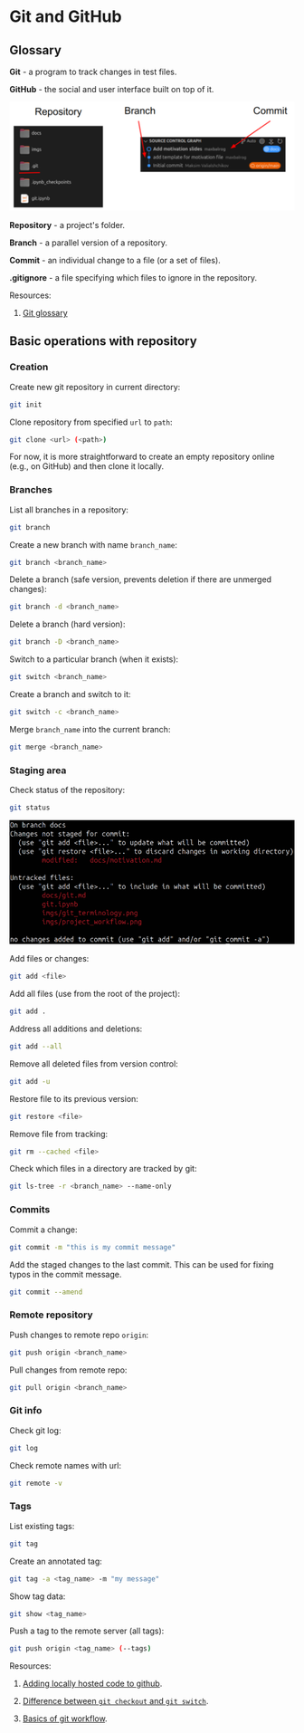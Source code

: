 # Git and GitHub

## Glossary

**Git** - a program to track changes in test files.

**GitHub** - the social and user interface built on top of it.

![Image](../imgs/git_terminology.png)

**Repository** - a project's folder.

**Branch** - a parallel version of a repository.

**Commit** - an individual change to a file (or a set of files).

**.gitignore** - a file specifying which files to ignore in the repository.

Resources:

1. [Git glossary](https://docs.github.com/en/get-started/learning-about-github/github-glossary#git)

## Basic operations with repository

### Creation

Create new git repository in current directory:

```bash
git init
```

Clone repository from specified `url` to `path`:

```bash
git clone <url> (<path>)
```

For now, it is more straightforward to create an empty repository online (e.g., on GitHub) and then clone it locally.

### Branches

List all branches in a repository:

```bash
git branch
```

Create a new branch with name `branch_name`:

```bash
git branch <branch_name>
```

Delete a branch (safe version, prevents deletion if there are unmerged changes):

```bash
git branch -d <branch_name>
```

Delete a branch (hard version):

```bash
git branch -D <branch_name>
```

Switch to a particular branch (when it exists):

```bash
git switch <branch_name>
```

Create a branch and switch to it:

```bash
git switch -c <branch_name>
```

Merge `branch_name` into the current branch:

```bash
git merge <branch_name>
```

### Staging area

Check status of the repository:

```bash
git status
```

![Image](../imgs/staging_area.png)

Add files or changes:

```bash
git add <file>
```

Add all files (use from the root of the project):

```bash
git add .
```

Address all additions and deletions:

```bash
git add --all
```

Remove all deleted files from version control:

```bash
git add -u
```

Restore file to its previous version:

```bash
git restore <file>
```

Remove file from tracking:

```bash
git rm --cached <file>
```

Check which files in a directory are tracked by git:

```bash
git ls-tree -r <branch_name> --name-only
```

### Commits

Commit a change:

```bash
git commit -m "this is my commit message"
```

Add the staged changes to the last commit. This can be used for fixing typos in the commit message.

```bash
git commit --amend
```

### Remote repository

Push changes to remote repo `origin`:

```bash
git push origin <branch_name>
```

Pull changes from remote repo:

```bash
git pull origin <branch_name>
```

### Git info

Check git log:

```bash
git log
```

Check remote names with url:

```bash
git remote -v
```

### Tags

List existing tags:

```bash
git tag
```

Create an annotated tag:

```bash
git tag -a <tag_name> -m "my message"
```

Show tag data:

```bash
git show <tag_name>
```

Push a tag to the remote server (all tags):

```bash
git push origin <tag_name> (--tags)
```

Resources:

1. [Adding locally hosted code to github](https://docs.github.com/en/migrations/importing-source-code/using-the-command-line-to-import-source-code/adding-locally-hosted-code-to-github).

2. [Difference between `git checkout` and `git switch`](https://stackoverflow.com/questions/57265785/whats-the-difference-between-git-switch-and-git-checkout-branch).

3. [Basics of git workflow](https://gist.github.com/blackfalcon/8428401).
